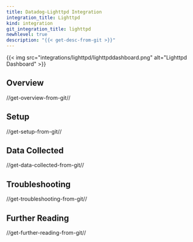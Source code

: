 ```yaml
---
title: Datadog-Lighttpd Integration
integration_title: Lighttpd
kind: integration
git_integration_title: lighttpd
newhlevel: true
description: "{{< get-desc-from-git >}}"
---
```


{{< img src="integrations/lighttpd/lighttpddashboard.png" alt="Lighttpd Dashboard" >}}

## Overview
//get-overview-from-git//

## Setup
//get-setup-from-git//

## Data Collected
//get-data-collected-from-git//

## Troubleshooting
//get-troubleshooting-from-git//

## Further Reading
//get-further-reading-from-git//